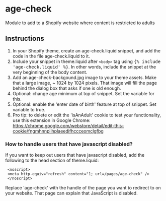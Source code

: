 age-check
=========

Module to add to a Shopify website where content is restricted to adults

## Instructions ##

1. In your Shopify theme, create an age-check.liquid snippet, and add the code in the file age-check.liquid to it.
3. Include your snippet in theme.liquid after <tt>`<body>`</tt> tag using <tt>{% include 'age-check.liquid' %}</tt>. In other words, include the snippet at the very beginning of the body content.
4. Add an age-check-backgound.jpg image to your theme assets. Make that a large image, ~ 1024 by 1024 pixels. That image will fill the page behind the dialog box that asks if one is old enough.
5. Optional: change age minimum at top of snippet. Set the variable for this.
6. Optional: enable the 'enter date of birth' feature at top of snippet. Set variable to true.
7. Pro tip: to delete or edit the 'isAnAdult' cookie to test your functionality, use this extension in Google Chrome: https://chrome.google.com/webstore/detail/edit-this-cookie/fngmhnnpilhplaeedifhccceomclgfbg

### How to handle users that have javascript disabled? ###

If you want to keep out users that have javascript disabled, add the following to the head section of theme.liquid:

     <noscript>
     <meta http-equiv="refresh" content="1; url=/pages/age-check" />
     </noscript>

Replace 'age-check' with the handle of the page you want to redirect to on your website. That page can explain that JavaScript is disabled.
